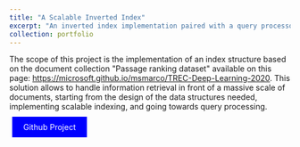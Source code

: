 ```yaml
---
title: "A Scalable Inverted Index"
excerpt: "An inverted index implementation paired with a query processor, both based on the document collection 'Passage Ranking Dataset'"
collection: portfolio
---
```


The scope of this project is the implementation of an index structure based on the document collection "Passage ranking dataset" available on this page: https://microsoft.github.io/msmarco/TREC-Deep-Learning-2020. This solution allows to handle information retrieval in front of a massive scale of documents, starting from the design of the data structures needed, implementing scalable indexing, and going towards query processing.
<a href="https://github.com/terranovafr/InvertedIndex" style="background-color: blue; color: white; padding: 10px 20px; text-align: center; text-decoration: none; display: inline-block; margin: 10px 5px; cursor: pointer;">Github Project</a>
